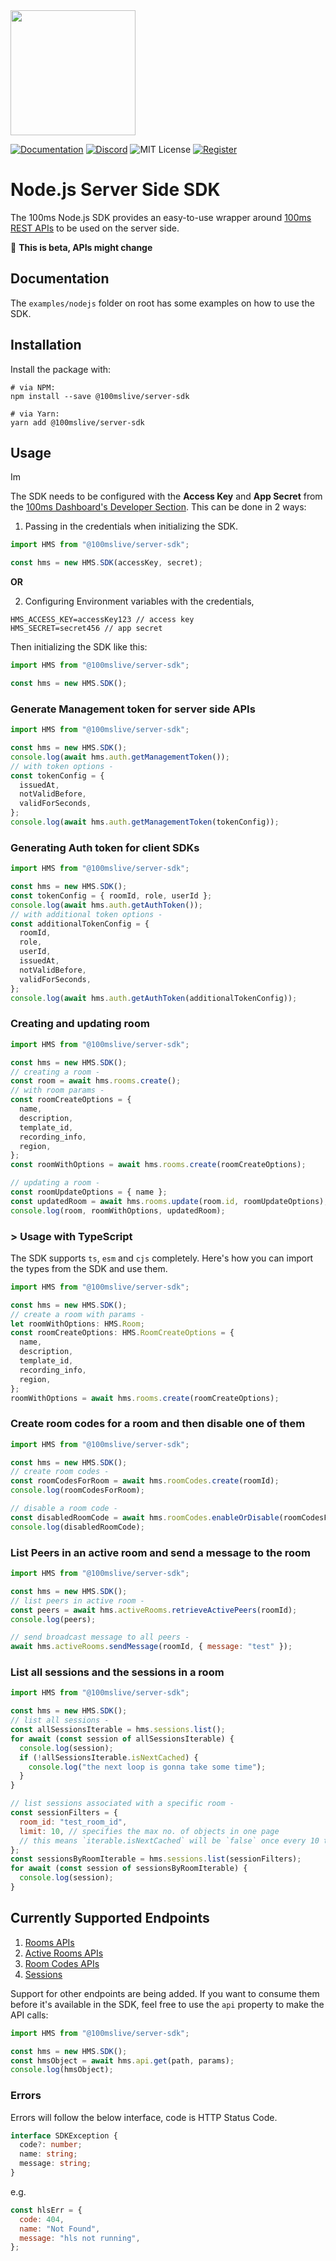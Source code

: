 <a href="https://100ms.live/">
  <img src="https://user-images.githubusercontent.com/93931528/205858417-8c0a0d1b-2d46-4710-9316-7418092fd3d6.svg" width="200" />
</a>

[![Documentation](https://img.shields.io/badge/Read-Documentation-blue)](https://www.100ms.live/docs/server-side/v2/introduction/basics)
[![Discord](https://img.shields.io/discord/843749923060711464?label=Join%20on%20Discord)](https://100ms.live/discord)
![MIT License](https://img.shields.io/badge/license-MIT-blue)
[![Register](https://img.shields.io/badge/Contact-Know%20More-blue)](https://dashboard.100ms.live/register)

# Node.js Server Side SDK

The 100ms Node.js SDK provides an easy-to-use wrapper around [100ms REST APIs](https://www.100ms.live/docs/server-side/v2/introduction/request-and-response) to be used on the server side.

🔧 **This is beta, APIs might change**

## Documentation

The `examples/nodejs` folder on root has some examples on how to use the SDK.

## Installation

Install the package with:

```
# via NPM:
npm install --save @100mslive/server-sdk

# via Yarn:
yarn add @100mslive/server-sdk
```

## Usage

Im

The SDK needs to be configured with the **Access Key** and **App Secret** from the [100ms Dashboard's Developer Section](https://dashboard.100ms.live/developer). This can be done in 2 ways:

1. Passing in the credentials when initializing the SDK.

```js
import HMS from "@100mslive/server-sdk";

const hms = new HMS.SDK(accessKey, secret);
```

**OR**

2. Configuring Environment variables with the credentials,

```
HMS_ACCESS_KEY=accessKey123 // access key
HMS_SECRET=secret456 // app secret
```

Then initializing the SDK like this:

```js
import HMS from "@100mslive/server-sdk";

const hms = new HMS.SDK();
```

### Generate Management token for server side APIs

```js
import HMS from "@100mslive/server-sdk";

const hms = new HMS.SDK();
console.log(await hms.auth.getManagementToken());
// with token options -
const tokenConfig = {
  issuedAt,
  notValidBefore,
  validForSeconds,
};
console.log(await hms.auth.getManagementToken(tokenConfig));
```

### Generating Auth token for client SDKs

```js
import HMS from "@100mslive/server-sdk";

const hms = new HMS.SDK();
const tokenConfig = { roomId, role, userId };
console.log(await hms.auth.getAuthToken());
// with additional token options -
const additionalTokenConfig = {
  roomId,
  role,
  userId,
  issuedAt,
  notValidBefore,
  validForSeconds,
};
console.log(await hms.auth.getAuthToken(additionalTokenConfig));
```

### Creating and updating room

```js
import HMS from "@100mslive/server-sdk";

const hms = new HMS.SDK();
// creating a room -
const room = await hms.rooms.create();
// with room params -
const roomCreateOptions = {
  name,
  description,
  template_id,
  recording_info,
  region,
};
const roomWithOptions = await hms.rooms.create(roomCreateOptions);

// updating a room -
const roomUpdateOptions = { name };
const updatedRoom = await hms.rooms.update(room.id, roomUpdateOptions);
console.log(room, roomWithOptions, updatedRoom);
```

### > Usage with TypeScript

The SDK supports `ts`, `esm` and `cjs` completely. Here's how you can import the types from the SDK and use them.

```ts
import HMS from "@100mslive/server-sdk";

const hms = new HMS.SDK();
// create a room with params -
let roomWithOptions: HMS.Room;
const roomCreateOptions: HMS.RoomCreateOptions = {
  name,
  description,
  template_id,
  recording_info,
  region,
};
roomWithOptions = await hms.rooms.create(roomCreateOptions);
```

### Create room codes for a room and then disable one of them

```js
import HMS from "@100mslive/server-sdk";

const hms = new HMS.SDK();
// create room codes -
const roomCodesForRoom = await hms.roomCodes.create(roomId);
console.log(roomCodesForRoom);

// disable a room code -
const disabledRoomCode = await hms.roomCodes.enableOrDisable(roomCodesForRoom[0].code, false);
console.log(disabledRoomCode);
```

### List Peers in an active room and send a message to the room

```js
import HMS from "@100mslive/server-sdk";

const hms = new HMS.SDK();
// list peers in active room -
const peers = await hms.activeRooms.retrieveActivePeers(roomId);
console.log(peers);

// send broadcast message to all peers -
await hms.activeRooms.sendMessage(roomId, { message: "test" });
```

### List all sessions and the sessions in a room

```js
import HMS from "@100mslive/server-sdk";

const hms = new HMS.SDK();
// list all sessions -
const allSessionsIterable = hms.sessions.list();
for await (const session of allSessionsIterable) {
  console.log(session);
  if (!allSessionsIterable.isNextCached) {
    console.log("the next loop is gonna take some time");
  }
}

// list sessions associated with a specific room -
const sessionFilters = {
  room_id: "test_room_id",
  limit: 10, // specifies the max no. of objects in one page
  // this means `iterable.isNextCached` will be `false` once every 10 times
};
const sessionsByRoomIterable = hms.sessions.list(sessionFilters);
for await (const session of sessionsByRoomIterable) {
  console.log(session);
}
```

## Currently Supported Endpoints

1. [Rooms APIs](https://www.100ms.live/docs/server-side/v2/api-reference/Rooms/object)
2. [Active Rooms APIs](https://www.100ms.live/docs/server-side/v2/api-reference/active-rooms/object)
3. [Room Codes APIs](https://www.100ms.live/docs/server-side/v2/api-reference/room-codes/room-code-object)
4. [Sessions](https://www.100ms.live/docs/server-side/v2/api-reference/Sessions/object)

Support for other endpoints are being added. If you want to consume them before it's available in the SDK, feel free to use the `api` property to make the API calls:

```js
import HMS from "@100mslive/server-sdk";

const hms = new HMS.SDK();
const hmsObject = await hms.api.get(path, params);
console.log(hmsObject);
```

### Errors

Errors will follow the below interface, code is HTTP Status Code.

```ts
interface SDKException {
  code?: number;
  name: string;
  message: string;
}
```

e.g.

```js
const hlsErr = {
  code: 404,
  name: "Not Found",
  message: "hls not running",
};
```
